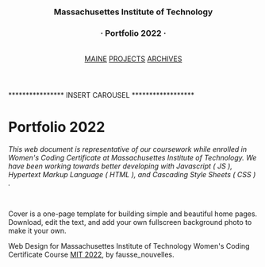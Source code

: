 <html lang="en">
  <body class="text-center">
    <div class="cover-container d-flex w-100 h-100 p-3 mx-auto flex-column">
  <header class="masthead mb-auto">
    <div class="inner">
      <h3 class="masthead-brand">Massachusettes Institute of Technology</h3>
      <h3> · Portfolio 2022 · </h3>
      <br>
      <nav class="nav nav-masthead justify-content-center">
        <a class="nav-link active" href="https://faussenouvelles.github.io/PORTFOLIO.io/">MAINE</a>
        <a class="nav-link" href="https://faussenouvelles.github.io/PROJECTS.io/">PROJECTS</a>
        <a class="nav-link" href="https://faussenouvelles.github.io/ARCHIVES.io/">ARCHIVES</a>
      </nav>
    </div>
  </header>

  <p>**************** INSERT CAROUSEL ******************</p>

  <main role="main" class="inner cover">
    <h1 class="cover-heading">Portfolio 2022</h1>
    <p class="lead">
        <p><em>This web document is representative of our coursework while enrolled in Women's Coding Certificate at Massachusettes Institute of Technology. We have been working towards better developing with Javascript ( JS ), Hypertext Markup Language ( HTML ), and Cascading Style Sheets ( CSS ) .</em></p>
    <br>
     <p>Cover is a one-page template for building simple and beautiful home pages. Download, edit the text, and add your own fullscreen background photo to make it your own.
    </p>
  </main>

  <footer class="mastfoot mt-auto">
    <div class="inner">
      <p>Web Design for Massachusettes Institute of Technology Women's Coding Certificate Course <a href="https://executive-ed.xpro.mit.edu/professional-certificate-coding-womens-cohort"> MIT 2022</a>, by fausse_nouvelles<a href="https://github.com/faussenouvelles"></a>.</p>
    </div>
  </footer>
</div>
</body>
</html>
